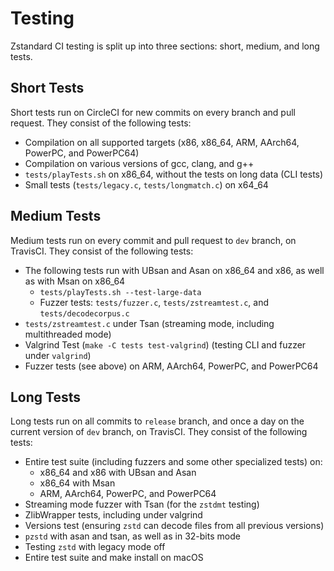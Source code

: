 Testing
=======

Zstandard CI testing is split up into three sections:
short, medium, and long tests.

Short Tests
-----------
Short tests run on CircleCI for new commits on every branch and pull request.
They consist of the following tests:
- Compilation on all supported targets (x86, x86_64, ARM, AArch64, PowerPC, and PowerPC64)
- Compilation on various versions of gcc, clang, and g++
- `tests/playTests.sh` on x86_64, without the tests on long data (CLI tests)
- Small tests (`tests/legacy.c`, `tests/longmatch.c`) on x64_64

Medium Tests
------------
Medium tests run on every commit and pull request to `dev` branch, on TravisCI.
They consist of the following tests:
- The following tests run with UBsan and Asan on x86_64 and x86, as well as with
  Msan on x86_64
  - `tests/playTests.sh --test-large-data`
  - Fuzzer tests: `tests/fuzzer.c`, `tests/zstreamtest.c`, and `tests/decodecorpus.c`
- `tests/zstreamtest.c` under Tsan (streaming mode, including multithreaded mode)
- Valgrind Test (`make -C tests test-valgrind`) (testing CLI and fuzzer under `valgrind`)
- Fuzzer tests (see above) on ARM, AArch64, PowerPC, and PowerPC64

Long Tests
----------
Long tests run on all commits to `release` branch,
and once a day on the current version of `dev` branch,
on TravisCI.
They consist of the following tests:
- Entire test suite (including fuzzers and some other specialized tests) on:
  - x86_64 and x86 with UBsan and Asan
  - x86_64 with Msan
  - ARM, AArch64, PowerPC, and PowerPC64
- Streaming mode fuzzer with Tsan (for the `zstdmt` testing)
- ZlibWrapper tests, including under valgrind
- Versions test (ensuring `zstd` can decode files from all previous versions)
- `pzstd` with asan and tsan, as well as in 32-bits mode
- Testing `zstd` with legacy mode off
- Entire test suite and make install on macOS
